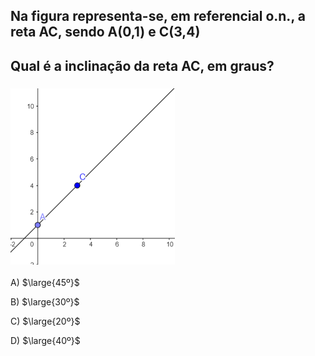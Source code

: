 ## Na figura representa-se, em referencial o.n., a reta AC, sendo A(0,1) e C(3,4)
## Qual é a inclinação da reta AC, em graus?
### ![Alt text](image.png)
A) $\large{45º}$

B) $\large{30º}$

C) $\large{20º}$

D) $\large{40º}$

